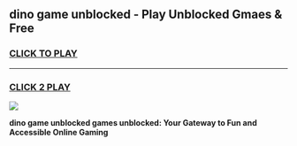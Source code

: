 
## dino game unblocked - Play Unblocked Gmaes & Free
<h3>
<a href="https://premium.freeplayer.one?title=dino_game_unblocked&ref=19F">CLICK TO PLAY</a></h3>
<hr>

<h3>
<a href="https://premium.freeplayer.one?title=dino_game_unblocked&ref=19F">CLICK 2 PLAY</a>
  
</h3>

<a href="https://premium.freeplayer.one?title=dino_game_unblocked&ref=19F/"><img src="https://clearcache.store/games.png"></a>


**dino game unblocked games unblocked: Your Gateway to Fun and Accessible Online Gaming**
